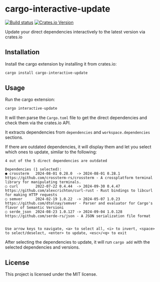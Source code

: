 # cargo-interactive-update

[![Build status](https://github.com/BenJeau/cargo-interactive-update/actions/workflows/release.yaml/badge.svg)](https://github.com/BenJeau/cargo-interactive-update/actions/workflows/release.yaml)
[![Crates.io Version](https://img.shields.io/crates/v/cargo-interactive-update.svg)](https://crates.io/crates/cargo-interactive-update)

Update your direct dependencies interactively to the latest version via crates.io

## Installation

Install the cargo extension by installing it from crates.io:

```bash
cargo install cargo-interactive-update
```

## Usage

Run the cargo extension:

```bash
cargo interactive-update
```

It will then parse the `Cargo.toml` file to get the direct dependencies and check them via the crates.io API.

It extracts dependencies from `dependencies` and `workspace.dependencies` sections.

If there are outdated dependencies, it will display them and let you select which ones to update, similar to the following:

```
4 out of the 5 direct dependencies are outdated

Dependencies (1 selected):
● crossterm   2024-08-01 0.28.0  -> 2024-08-01 0.28.1   https://github.com/crossterm-rs/crossterm - A crossplatform terminal library for manipulating terminals.
○ curl        2022-07-22 0.4.44  -> 2024-09-30 0.4.47   https://github.com/alexcrichton/curl-rust - Rust bindings to libcurl for making HTTP requests
○ semver      2024-02-19 1.0.22  -> 2024-05-07 1.0.23   https://github.com/dtolnay/semver - Parser and evaluator for Cargo's flavor of Semantic Versioni
○ serde_json  2024-08-23 1.0.127 -> 2024-09-04 1.0.128  https://github.com/serde-rs/json - A JSON serialization file format


Use arrow keys to navigate, <a> to select all, <i> to invert, <space> to select/deselect, <enter> to update, <esc>/<q> to exit
```

After selecting the dependencies to update, it will run `cargo add` with the selected dependencies and versions.

## License

This project is licensed under the MIT license.